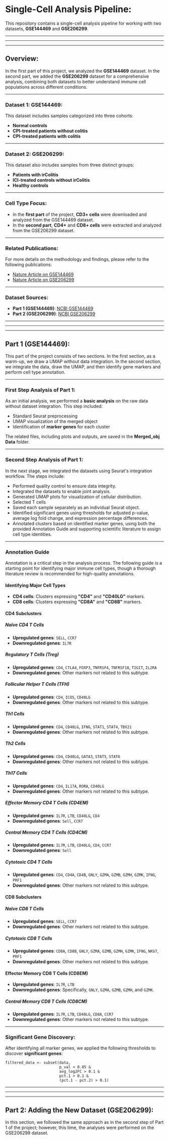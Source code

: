 # Single-Cell Analysis Pipeline:
This repository contains a single-cell analysis pipeline for working with two datasets, **GSE144469** and **GSE206299**.

---
---
---

## Overview:
In the first part of this project, we analyzed the **GSE144469** dataset. In the second part, we added the **GSE206299** dataset for a comprehensive analysis, combining both datasets to better understand immune cell populations across different conditions.

---

### Dataset 1: GSE144469:
This dataset includes samples categorized into three cohorts:
- **Normal controls**  
- **CPI-treated patients without colitis**  
- **CPI-treated patients with colitis**

---

### Dataset 2: GSE206299:
This dataset also includes samples from three distinct groups:
- **Patients with irColitis**
- **ICI-treated controls without irColitis**  
- **Healthy controls**

---

### Cell Type Focus:
- In the **first part** of the project, **CD3+ cells** were downloaded and analyzed from the GSE144469 dataset.
- In the **second part**, **CD4+** and **CD8+ cells** were extracted and analyzed from the GSE206299 dataset.

---

### Related Publications:
For more details on the methodology and findings, please refer to the following publications:
- [Nature Article on GSE144469](https://doi.org/10.1016/j.cell.2020.06.001)
- [Nature Article on GSE206299](https://www.nature.com/articles/s41591-024-02895-x)

---

### Dataset Sources:
- **Part 1 (GSE144469)**: [NCBI GSE144469](https://www.ncbi.nlm.nih.gov/geo/query/acc.cgi?acc=GSE144469)
- **Part 2 (GSE206299)**: [NCBI GSE206299](https://www.ncbi.nlm.nih.gov/geo/query/acc.cgi?acc=GSE206299)

---
---
---

## Part 1 (GSE144469):
This part of the project consists of two sections. In the first section, as a warm-up, we draw a UMAP without data integration. In the second section, we integrate the data, draw the UMAP, and then identify gene markers and perform cell type annotation.

---

### First Step Analysis of Part 1:
As an initial analysis, we performed a **basic analysis** on the raw data without dataset integration. This step included:
- Standard Seurat preprocessing
- UMAP visualization of the merged object
- Identification of **marker genes** for each cluster

The related files, including plots and outputs, are saved in the **Merged_obj Data** folder.

---

### Second Step Analysis of Part 1:
In the next stage, we integrated the datasets using Seurat's integration workflow. The steps include:
- Performed quality control to ensure data integrity.
- Integrated the datasets to enable joint analysis.
- Generated UMAP plots for visualization of cellular distribution.
- Selected T cells
- Saved each sample separately as an individual Seurat object.
- Identified significant genes using thresholds for adjusted p-value, average log fold change, and expression percentage differences.
- Annotated clusters based on identified marker genes, using both the provided Annotation Guide and supporting scientific literature to assign cell type identities.

---

### Annotation Guide
Annotation is a critical step in the analysis process. The following guide is a starting point for identifying major immune cell types, though a thorough literature review is recommended for high-quality annotations.

#### Identifying Major Cell Types
- **CD4 cells**: Clusters expressing **"CD4"** and **"CD40LG"** markers.
- **CD8 cells**: Clusters expressing **"CD8A"** and **"CD8B"** markers.

#### CD4 Subclusters
##### Naïve CD4 T Cells
- **Upregulated genes**: `SELL`, `CCR7`
- **Downregulated genes**: `IL7R`

##### Regulatory T Cells (Treg)
- **Upregulated genes**: `CD4`, `CTLA4`, `FOXP3`, `TNFRSF4`, `TNFRSF18`, `TIGIT`, `IL2RA`
- **Downregulated genes**: Other markers not related to this subtype.

##### Follicular Helper T Cells (TFH)
- **Upregulated genes**: `CD4`, `ICOS`, `CD40LG`
- **Downregulated genes**: Other markers not related to this subtype.

##### Th1 Cells
- **Upregulated genes**: `CD4`, `CD40LG`, `IFNG`, `STAT1`, `STAT4`, `TBX21`
- **Downregulated genes**: Other markers not related to this subtype.

##### Th2 Cells
- **Upregulated genes**: `CD4`, `CD40LG`, `GATA3`, `STAT5`, `STAT6`
- **Downregulated genes**: Other markers not related to this subtype.

##### Th17 Cells
- **Upregulated genes**: `CD4`, `IL17A`, `RORA`, `CD40LG`
- **Downregulated genes**: Other markers not related to this subtype.

##### Effector Memory CD4 T Cells (CD4EM)
- **Upregulated genes**: `IL7R`, `LTB`, `CD40LG`, `CD4`
- **Downregulated genes**: `Sell`, `CCR7`

##### Central Memory CD4 T Cells (CD4CM)
- **Upregulated genes**: `IL7R`, `LTB`, `CD40LG`, `CD4`, `CCR7`
- **Downregulated genes**: `Sell`

##### Cytotoxic CD4 T Cells
- **Upregulated genes**: `CD4`, `CD4A`, `CD4B`, `GNLY`, `GZMA`, `GZMB`, `GZMH`, `GZMK`, `IFNG`, `PRF1`
- **Downregulated genes**: Other markers not related to this subtype.

#### CD8 Subclusters

##### Naïve CD8 T Cells
- **Upregulated genes**: `SELL`, `CCR7`
- **Downregulated genes**: Other markers not related to this subtype.

##### Cytotoxic CD8 T Cells
- **Upregulated genes**: `CD8A`, `CD8B`, `GNLY`, `GZMA`, `GZMB`, `GZMH`, `GZMK`, `IFNG`, `NKG7`, `PRF1`
- **Downregulated genes**: Other markers not related to this subtype.

#### Effector Memory CD8 T Cells (CD8EM)
- **Upregulated genes**: `IL7R`, `LTB`
- **Downregulated genes**: Specifically, `GNLY`, `GZMA`, `GZMB`, `GZMH`, and `GZMK`.

##### Central Memory CD8 T Cells (CD8CM)
- **Upregulated genes**: `IL7R`, `LTB`, `CD40LG`, `CD8A`, `CCR7`
- **Downregulated genes**: Other markers not related to this subtype.

---

### Significant Gene Discovery:
After identifying all marker genes, we applied the following thresholds to discover **significant genes**:

```
filtered_data <- subset(data, 
                        p_val < 0.05 & 
                        avg_log2FC > 0.1 & 
                        pct.1 > 0.1 & 
                        (pct.1 - pct.2) > 0.1)
```

---
---
---

## Part 2: Adding the New Dataset (GSE206299):
In this section, we followed the same approach as in the second step of Part 1 of the project; however, this time, the analyses were performed on the GSE206299 dataset.